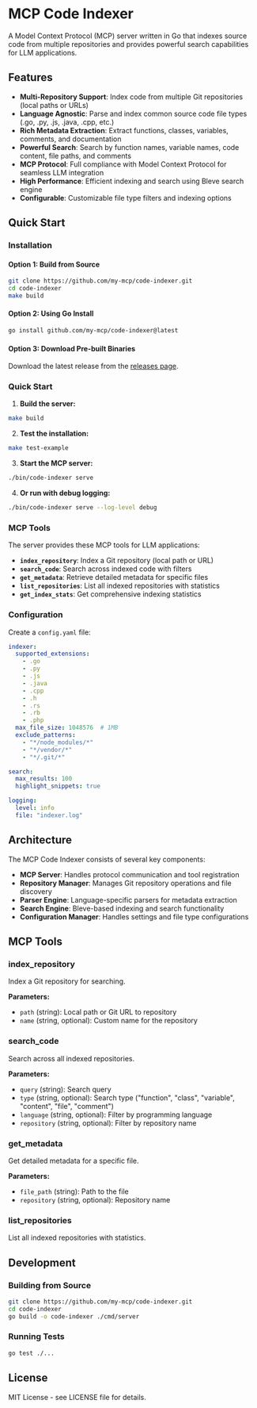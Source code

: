# MCP Code Indexer

A Model Context Protocol (MCP) server written in Go that indexes source code from multiple repositories and provides powerful search capabilities for LLM applications.

## Features

- **Multi-Repository Support**: Index code from multiple Git repositories (local paths or URLs)
- **Language Agnostic**: Parse and index common source code file types (.go, .py, .js, .java, .cpp, etc.)
- **Rich Metadata Extraction**: Extract functions, classes, variables, comments, and documentation
- **Powerful Search**: Search by function names, variable names, code content, file paths, and comments
- **MCP Protocol**: Full compliance with Model Context Protocol for seamless LLM integration
- **High Performance**: Efficient indexing and search using Bleve search engine
- **Configurable**: Customizable file type filters and indexing options

## Quick Start

### Installation

#### Option 1: Build from Source
```bash
git clone https://github.com/my-mcp/code-indexer.git
cd code-indexer
make build
```

#### Option 2: Using Go Install
```bash
go install github.com/my-mcp/code-indexer@latest
```

#### Option 3: Download Pre-built Binaries
Download the latest release from the [releases page](https://github.com/my-mcp/code-indexer/releases).

### Quick Start

1. **Build the server:**
```bash
make build
```

2. **Test the installation:**
```bash
make test-example
```

3. **Start the MCP server:**
```bash
./bin/code-indexer serve
```

4. **Or run with debug logging:**
```bash
./bin/code-indexer serve --log-level debug
```

### MCP Tools

The server provides these MCP tools for LLM applications:

- **`index_repository`**: Index a Git repository (local path or URL)
- **`search_code`**: Search across indexed code with filters
- **`get_metadata`**: Retrieve detailed metadata for specific files
- **`list_repositories`**: List all indexed repositories with statistics
- **`get_index_stats`**: Get comprehensive indexing statistics

### Configuration

Create a `config.yaml` file:

```yaml
indexer:
  supported_extensions:
    - .go
    - .py
    - .js
    - .java
    - .cpp
    - .h
    - .rs
    - .rb
    - .php
  max_file_size: 1048576  # 1MB
  exclude_patterns:
    - "*/node_modules/*"
    - "*/vendor/*"
    - "*/.git/*"

search:
  max_results: 100
  highlight_snippets: true

logging:
  level: info
  file: "indexer.log"
```

## Architecture

The MCP Code Indexer consists of several key components:

- **MCP Server**: Handles protocol communication and tool registration
- **Repository Manager**: Manages Git repository operations and file discovery
- **Parser Engine**: Language-specific parsers for metadata extraction
- **Search Engine**: Bleve-based indexing and search functionality
- **Configuration Manager**: Handles settings and file type configurations

## MCP Tools

### index_repository
Index a Git repository for searching.

**Parameters:**
- `path` (string): Local path or Git URL to repository
- `name` (string, optional): Custom name for the repository

### search_code
Search across all indexed repositories.

**Parameters:**
- `query` (string): Search query
- `type` (string, optional): Search type ("function", "class", "variable", "content", "file", "comment")
- `language` (string, optional): Filter by programming language
- `repository` (string, optional): Filter by repository name

### get_metadata
Get detailed metadata for a specific file.

**Parameters:**
- `file_path` (string): Path to the file
- `repository` (string, optional): Repository name

### list_repositories
List all indexed repositories with statistics.

## Development

### Building from Source

```bash
git clone https://github.com/my-mcp/code-indexer.git
cd code-indexer
go build -o code-indexer ./cmd/server
```

### Running Tests

```bash
go test ./...
```

## License

MIT License - see LICENSE file for details.
